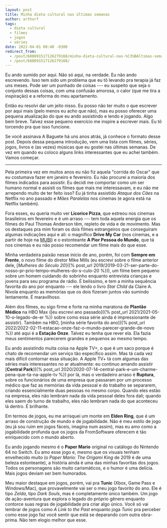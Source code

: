 ```yaml
---
layout: post
title: Minha dieta cultural nas últimas semanas
author: arthurf
tags:
  - dieta cultural
  - filmes
  - jogos
  - séries
date: 2022-04-01 08:40 -0300
redirect_from:
  - /post/680891517126279168/minha-dieta-cultural-nas-%C3%BAltimas-semanas
  - /post/680891517126279168/
---
```

Eu ando sumido por aqui. Não só aqui, na verdade. Eu não ando escrevendo. Isso tem sido um problema que eu tô levando pra terapia já faz uns meses. Pode ser um punhado de coisas --- eu suspeito que seja o conjunto dessas coisas, com uma confusão amorosa, o calor (que me tira a inspiração) e a reforma do meu apartamento.

Então eu resolvi dar um jeito nisso. Eu posso não ter muito o que escrever por aqui mais (pelo menos eu acho que não), mas eu posso oferecer uma pequena atualização do que eu ando assistindo e lendo e jogando. Algo bem breve. Talvez esse pequeno exercício me inspire a escrever mais. Eu tô torcendo pra que isso funcione.

Se você assinava A Baguete há uns anos atrás, já conhece o formato desse post. Depois dessa pequena introdução, vem uma lista com filmes, séries, jogos, livros e (as vezes) músicas que eu gostei nas últimas semanas. De vez em quando eu coloco alguns links interessantes que eu achei também. Vamos começar.

***

Pela primeira vez em muitos anos eu não fiz aquela "corrida do Oscar" que eu costumava fazer em janeiro e fevereiro. Eu não procurei a maioria dos filmes indicados para assistir. Eu decidi me comportar como um ser humano normal e assisti os filmes que mais me interessavam, e eu não me arrependo muito de ter feito isso? Eu já tinha assistido _Ataque dos Cães_ na Netflix no ano passado e _Mães Paralelas_ nos cinemas (e agora está na Netflix também).

Fora esses, eu queria muito ver **Licorice Pizza**, que estreou nos cinemas brasileiros em fevereiro e é um arraso --- tem toda aquela energia que os filmes do Paul Thomas Anderson têm, repleto de vida e de movimento. Mas os destaques pra mim foram os dois filmes estrangeiros que conseguiram algumas indicações aqui e ali: o magnífico **Drive My Car** (nos cinemas, e a partir de hoje na [MUBI](https://mubi.com/films/drive-my-car)) e o estonteante **A Pior Pessoa do Mundo**, que tá nos cinemas e eu não posso recomendar um filme mais do que esse.

Minha verdadeira paixão nesse início de ano, porém, foi com **Sempre em Frente**, o novo filme do diretor Mike Mills (eu escrevi sobre o filme anterior dele, [_Mulheres do Século 20_]({% post_url 2019/2019-03-21-ser-parte-do-nosso-pr-prio-tempo-mulheres-do-s-culo-20 %})), um filme bem pequeno sobre um homem cuidando do sobrinho enquanto entrevista crianças e jovens para seu programa de rádio. É belíssimo, e tem a minha sequência favorita do ano por enquanto --- ele lendo o livro _Star Child_ da Claire A. Nivola enquanto as memórias que os dois fizeram juntos vão sumindo lentamente. É maravilhoso.

Além dos filmes, eu sigo firme e forte na minha maratona de **Plantão Médico** na HBO Max ([eu escrevi ano passado]({% post_url 2021/2021-05-10-o-legado-de-er %}) sobre como essa série ainda é impressionante de assistir). Também na HBO, [minha série favorita do ano]({% post_url 2022/2022-02-11-estacao-onze-faz-o-mundo-parecer-grande-de-novo %}) até aqui é a **Estação Onze**. Talvez eu tenha que rever ela. Ela fazia meus sentimentos parecerem grandes e pequenos ao mesmo tempo.

Eu ando assistindo muita coisa na Apple TV+, o que é um saco porque é chato de recomendar um serviço tão específico assim. Mas tá cada vez mais difícil contornar essa situação. A Apple TV+ tá com algumas das séries mais interessantes no ar atualmente: eu continuo amando assistir [**Central Park**]({% post_url 2020/2020-07-14-central-park-e-um-charme-pena-que-ta-na-apple-tv %}) por lá, mas o verdadeiro arraso é **Ruptura**, sobre os funcionários de uma empresa que passaram por um processo médico que faz as memórias da vida pessoal e do trabalho se separarem, criando essencialmente duas pessoas no mesmo corpo. Quando eles estão na empresa, eles não lembram nada da vida pessoal deles fora dali; quando eles saem do turno de trabalho, eles não lembram nada do que aconteceu lá dentro. É brilhante.

Em termos de jogos, eu me arrisquei um monte em **Elden Ring**, que é um arraso de construção de mundo e de jogabilidade. Não é meu estilo de jogo (eu já sou ruim em jogos fáceis, imagina num assim), mas eu amo como a jogabilidade profunda que os jogos da FromSoftware oferecem é tão enriquecido com o mundo aberto.

Eu ando jogando mesmo é o **Paper Mario** original no catálogo do Nintendo 64 no Switch. Eu amo esse jogo e, mesmo que os visuais tenham envelhecido muito (o _Paper Mario: The Origami King_ de 2019 é de uma beleza estonteante), a história ainda é uma das minhas favoritas dos jogos. Todos os personagens são muito carismáticos, e o humor é uma delícia. Mais jogos deviam ser bem humorados.

Meu maior destaque em jogos, porém, vai pra **Tunic** (Xbox, Game Pass e Windows/Mac), que provavelmente vai ser o meu jogo favorito do ano. Ele é tipo _Zelda_, tipo _Dark Souls_, mas é completamente único também. Um jogo de ação-aventura que explora o legado do próprio gênero enquanto contorce suas regras de jogabilidade pra criar algo único. Você só vai lembrar de jogos como _A Link to the Past_ enquanto joga _Tunic_ pra perceber como esse jogo faz você sentir que está se deparando com outra obra-prima. Não tem elogio melhor que esse.
